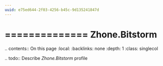 ```yaml
---
uuid: e75ed644-2f03-4256-b45c-9d135241847d
---
```



==============
Zhone.Bitstorm
==============

.. contents:: On this page
    :local:
    :backlinks: none
    :depth: 1
    :class: singlecol

.. todo::
    Describe *Zhone.Bitstorm* profile

